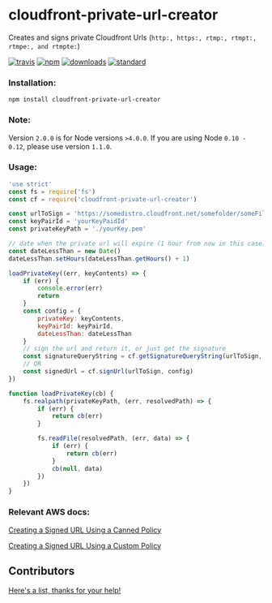 # cloudfront-private-url-creator

Creates and signs private Cloudfront Urls (``http:, https:, rtmp:, rtmpt:, rtmpe:, and rtmpte:``)

[![travis][travis-image]][travis-url]
[![npm][npm-image]][npm-url]
[![downloads][downloads-image]][downloads-url]
[![standard][standard-image]][standard-url]

[travis-image]: https://travis-ci.org/maxnachlinger/cloudfront-private-url-creator.svg?branch=master
[travis-url]: https://travis-ci.org/maxnachlinger/cloudfront-private-url-creator
[npm-image]: https://img.shields.io/npm/v/cloudfront-private-url-creator.svg?style=flat
[npm-url]: https://npmjs.org/package/cloudfront-private-url-creator
[downloads-image]: https://img.shields.io/npm/dm/cloudfront-private-url-creator.svg?style=flat
[downloads-url]: https://npmjs.org/package/cloudfront-private-url-creator
[standard-image]: https://img.shields.io/badge/code%20style-standard-brightgreen.svg
[standard-url]: http://standardjs.com/

### Installation:
```
npm install cloudfront-private-url-creator
```
### Note:
Version ``2.0.0`` is for Node versions ``>4.0.0``. If you are using Node ``0.10 - 0.12``, please use version ``1.1.0``.

### Usage:
```javascript
'use strict'
const fs = require('fs')
const cf = require('cloudfront-private-url-creator')

const urlToSign = 'https://somedistro.cloudfront.net/somefolder/someFile'
const keyPairId = 'yourKeyPaidId'
const privateKeyPath = './yourKey.pem'

// date when the private url will expire (1 hour from now in this case)
const dateLessThan = new Date()
dateLessThan.setHours(dateLessThan.getHours() + 1)

loadPrivateKey((err, keyContents) => {
    if (err) {
        console.error(err)
        return
    }
    const config = {
        privateKey: keyContents,
        keyPairId: keyPairId,
        dateLessThan: dateLessThan
    }
    // sign the url and return it, or just get the signature
    const signatureQueryString = cf.getSignatureQueryString(urlToSign, config)
    // OR
    const signedUrl = cf.signUrl(urlToSign, config)
})

function loadPrivateKey(cb) {
    fs.realpath(privateKeyPath, (err, resolvedPath) => {
        if (err) {
            return cb(err)
        }

        fs.readFile(resolvedPath, (err, data) => {
            if (err) {
                return cb(err)
            }
            cb(null, data)
        })
    })
}
```
### Relevant AWS docs:
[Creating a Signed URL Using a Canned Policy](http://docs.aws.amazon.com/AmazonCloudFront/latest/DeveloperGuide/private-content-creating-signed-url-canned-policy.html)

[Creating a Signed URL Using a Custom Policy](http://docs.aws.amazon.com/AmazonCloudFront/latest/DeveloperGuide/private-content-creating-signed-url-custom-policy.html)

## Contributors
[Here's a list, thanks for your help!](https://github.com/maxnachlinger/cloudfront-private-url-creator/graphs/contributors)
